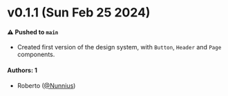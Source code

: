 # v0.1.1 (Sun Feb 25 2024)

#### ⚠️ Pushed to `main`

- Created first version of the design system, with `Button`, `Header` and `Page` components.

#### Authors: 1

- Roberto ([@Nunnius](https://github.com/Nunnius))
